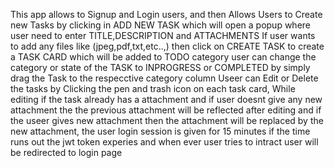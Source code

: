 This app allows to Signup and Login users,
and then Allows Users to Create new Tasks by clicking in ADD NEW TASK which will open a popup where user need to enter TITLE,DESCRIPTION and ATTACHMENTS 
If user wants to add any files like (jpeg,pdf,txt,etc..,) then click on CREATE TASK to create a TASK CARD which will be added to TODO category 
user can change the category or state of the TASK to INPROGRESS or COMPLETED by simply drag the Task to the respecctive category column
Useer can Edit or Delete the tasks by Clicking the pen and trash icon on each task card,
While editing if the task already has a attachment and if user doesnt give any new attachment the the previous attachment will be reflected after editing and 
if the useer gives new attachment then the attachment will be replaced by the new attachment,
the user login session is given for 15 minutes  if the time runs out the jwt token experies and when ever user tries to intract user will be redirected to login page 
